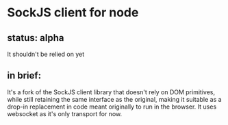 # SockJS client for node

## status: alpha

It shouldn't be relied on yet

## in brief:

It's a fork of the SockJS client library that doesn't rely on DOM primitives, while still retaining the same interface as the original, making it suitable as a drop-in replacement in code meant originally to run in the browser.  It uses websocket as it's only transport for now.
